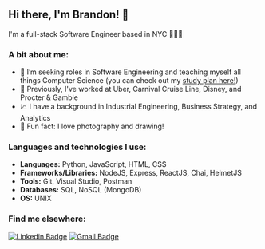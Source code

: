 ## Hi there, I'm Brandon! 👋
I'm a full-stack Software Engineer based in NYC 👨🏼‍💻

### A bit about me:
- 🔭 I’m seeking roles in Software Engineering and teaching myself all things Computer Science (you can check out my [study plan here!](https://github.com/peeblesbrandon/CS_and_SWE_study_plan/blob/master/README.md))
- 💼 Previously, I've worked at Uber, Carnival Cruise Line, Disney, and Procter & Gamble
- 📈 I have a background in Industrial Engineering, Business Strategy, and Analytics 
- 📸 Fun fact: I love photography and drawing!

### Languages and technologies I use:
* __Languages:__ Python, JavaScript, HTML, CSS
* __Frameworks/Libraries:__ NodeJS, Express, ReactJS, Chai, HelmetJS
* __Tools:__ Git, Visual Studio, Postman
* __Databases:__ SQL, NoSQL (MongoDB)
* __OS:__ UNIX

### Find me elsewhere:
[![Linkedin Badge](https://img.shields.io/badge/-LinkedIn-blue?style=flat-square&logo=Linkedin&logoColor=white&link=https://linkedin.com/in/brandonpeebles)](https://linkedin.com/in/brandonpeebles)
[![Gmail Badge](https://img.shields.io/badge/-Gmail-c14438?style=flat-square&logo=Gmail&logoColor=white&link=mailto:peeblesbrandon@gmail.com)](mailto:peeblesbrandon@gmail.com)
